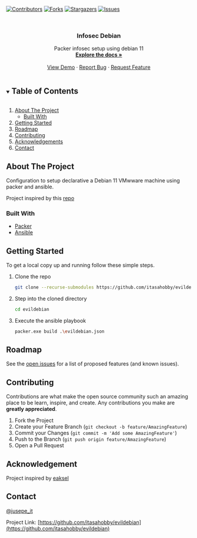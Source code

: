 [![Contributors][contributors-shield]][contributors-url]
[![Forks][forks-shield]][forks-url]
[![Stargazers][stars-shield]][stars-url]
[![Issues][issues-shield]][issues-url]




<!-- PROJECT LOGO -->
<br />
<p align="center">

  <h3 align="center">Infosec Debian</h3>

  <p align="center">
    Packer infosec setup using debian 11
    <br />
    <a href="https://github.com/itasahobby/evildebian"><strong>Explore the docs »</strong></a>
    <br />
    <br />
    <a href="https://github.com/itasahobby/evildebian">View Demo</a>
    ·
    <a href="https://github.com/itasahobby/evildebian/issues">Report Bug</a>
    ·
    <a href="https://github.com/itasahobby/evildebian/issues">Request Feature</a>
  </p>
</p>



<!-- TABLE OF CONTENTS -->
<details open="open">
  <summary><h2 style="display: inline-block">Table of Contents</h2></summary>
  <ol>
    <li>
      <a href="#about-the-project">About The Project</a>
      <ul>
        <li><a href="#built-with">Built With</a></li>
      </ul>
    </li>
    <li><a href="#getting-started">Getting Started</a></li>
    <li><a href="#roadmap">Roadmap</a></li>
    <li><a href="#contributing">Contributing</a></li>
    <li><a href="#acknowledgements">Acknowledgements</a></li>
    <li><a href="#contact">Contact</a></li>
  </ol>
</details>



<!-- ABOUT THE PROJECT -->
## About The Project

Configuration to setup declarative a Debian 11 VMwware machine using packer and ansible.

Project inspired by this [repo](https://github.com/eaksel/packer-Debian10/tree/master/http)

### Built With

* [Packer](https://www.packer.io/)
* [Ansible](https://www.ansible.com/)

<!-- GETTING STARTED -->
## Getting Started

To get a local copy up and running follow these simple steps.

1. Clone the repo
   ```sh
   git clone --recurse-submodules https://github.com/itasahobby/evildebian.git
   ```
2. Step into the cloned directory
   ```sh
   cd evildebian
   ```
3. Execute the ansible playbook
    ```sh
    packer.exe build .\evildebian.json
    ```

<!-- ROADMAP -->
## Roadmap

See the [open issues](https://github.com/itasahobby/evildebian/issues) for a list of proposed features (and known issues).



<!-- CONTRIBUTING -->
## Contributing

Contributions are what make the open source community such an amazing place to be learn, inspire, and create. Any contributions you make are **greatly appreciated**.

1. Fork the Project
2. Create your Feature Branch (`git checkout -b feature/AmazingFeature`)
3. Commit your Changes (`git commit -m 'Add some AmazingFeature'`)
4. Push to the Branch (`git push origin feature/AmazingFeature`)
5. Open a Pull Request

## Acknowledgement

Project inspired by [eaksel](https://github.com/eaksel/packer-Debian9)

<!-- CONTACT -->
## Contact

[@jusepe_it](https://twitter.com/jusepe_it)

Project Link: [https://github.com/itasahobby/evildebian](https://github.com/itasahobby/evildebian)

<!-- MARKDOWN LINKS & IMAGES -->
<!-- https://www.markdownguide.org/basic-syntax/#reference-style-links -->
[contributors-shield]: https://img.shields.io/github/contributors/itasahobby/evildebian.svg?style=for-the-badge
[contributors-url]: https://github.com/itasahobby/evildebian/graphs/contributors
[forks-shield]: https://img.shields.io/github/forks/itasahobby/evildebian.svg?style=for-the-badge
[forks-url]: https://github.com/itasahobby/evildebian/network/members
[stars-shield]: https://img.shields.io/github/stars/itasahobby/evildebian.svg?style=for-the-badge
[stars-url]: https://github.com/itasahobby/evildebian/stargazers
[issues-shield]: https://img.shields.io/github/issues/itasahobby/evildebian.svg?style=for-the-badge
[issues-url]: https://github.com/itasahobby/evildebian/issues
